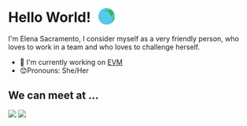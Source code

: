 # Hello World! <img src="assets/world.gif" width="50px" style="transform: translateY(7px);">
I'm Elena Sacramento, I consider myself as a very friendly person, who loves to work in a team and who loves to challenge herself. 
- 💼 I'm currently working on [EVM](https://www.evm.net/)
- 😊Pronouns: She/Her
## We can meet at ...
<div>
  <a href="https://www.linkedin.com/in/elenasacramento/" target="_blank"><img src="https://img.shields.io/badge/-LinkedIn-%230077B5?style=for-the-badge&logo=linkedin&logoColor=white" target="_blank"></a>
  <a href = "https://github.com/elenamsd"><img src="https://img.shields.io/badge/-GitHub-090A0C?style=for-the-badge&logo=github&logoColor=white" target="_blank"></a>  
</div>